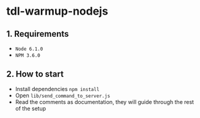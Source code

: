 # tdl-warmup-nodejs


## 1. Requirements

- `Node 6.1.0`
- `NPM 3.6.0`

## 2. How to start

- Install dependencies `npm install`
- Open `lib/send_command_to_server.js`
- Read the comments as documentation, they will guide through the rest of the setup
